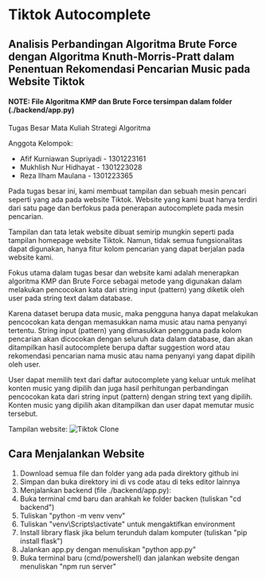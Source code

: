 
# Tiktok Autocomplete
##  Analisis Perbandingan Algoritma Brute Force dengan Algoritma Knuth-Morris-Pratt dalam Penentuan Rekomendasi Pencarian Music pada Website Tiktok

#### NOTE: File Algoritma KMP dan Brute Force tersimpan dalam folder (./backend/app.py)

Tugas Besar Mata Kuliah Strategi Algoritma

Anggota Kelompok:

- Afif Kurniawan Supriyadi - 1301223161
- Mukhlish Nur Hidhayat - 1301223028
- Reza Ilham Maulana - 1301223365

Pada tugas besar ini, kami membuat tampilan dan sebuah mesin pencari seperti yang ada pada website Tiktok. Website yang kami buat hanya terdiri dari satu page dan berfokus pada penerapan autocomplete pada mesin pencarian. 

Tampilan dan tata letak website dibuat semirip mungkin seperti pada tampilan homepage website Tiktok. Namun, tidak semua fungsionalitas dapat digunakan, hanya fitur kolom pencarian yang dapat berjalan pada website kami.

Fokus utama dalam tugas besar dan website kami adalah menerapkan algoritma KMP dan Brute Force sebagai metode yang digunakan dalam melakukan pencocokan kata dari string input (pattern) yang diketik oleh user pada string text dalam database. 

Karena dataset berupa data music, maka pengguna hanya dapat melakukan pencocokan kata dengan memasukkan nama music atau nama penyanyi tertentu. String input (pattern) yang dimasukkan pengguna pada kolom pencarian akan dicocokan dengan seluruh data dalam database, dan akan ditampilkan hasil autocomplete berupa daftar suggestion word atau rekomendasi pencarian nama music atau nama penyanyi yang dapat dipilih oleh user.

User dapat memilih text dari daftar autocomplete yang keluar untuk melihat konten music yang dipilih dan juga hasil perhitungan perbandingan pencocokan kata dari string input (pattern) dengan string text yang dipilih.  Konten music yang dipilih akan ditampilkan dan user dapat memutar music tersebut.  

Tampilan website:
![Tiktok Clone](https://github.com/afifksupriyadi/tubesSA-tiktok-autocomplete/assets/147795492/4d4ac705-c620-4dac-94b6-62a79f584daa)



##  Cara Menjalankan Website

1. Download semua file dan folder yang ada pada direktory github ini
2. Simpan dan buka direktory ini di vs code atau di teks editor lainnya
3. Menjalankan backend (file ./backend/app.py):
4. Buka terminal cmd baru dan arahkah ke folder backen (tuliskan "cd backend")
5. Tuliskan "python -m venv venv"
6. Tuliskan "venv\Scripts\activate" untuk mengaktifkan environment
7. Install library flask jika belum terunduh dalam komputer (tuliskan "pip install flask")
8. Jalankan app.py dengan menuliskan "python app.py"
9. Buka terminal baru (cmd/powershell) dan jalankan website dengan menuliskan "npm run server"
